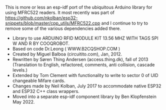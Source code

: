 This is more or less an esp-idf port of the ubiquitous Arduino library for using MFRC522 readers. It most recently was part of https://github.com/nkolban/esp32-snippets/blob/master/cpp_utils/MFRC522.cpp and I continue to try to remove some of the various dependencies added there.


 * Library to use ARDUINO RFID MODULE KIT 13.56 MHZ WITH TAGS SPI W AND R BY COOQROBOT.
 * Based on code Dr.Leong   ( WWW.B2CQSHOP.COM )
 * Created by Miguel Balboa (circuitito.com), Jan, 2012.
 * Rewritten by Søren Thing Andersen (access.thing.dk), fall of 2013 (Translation to English, refactored, comments, anti collision, cascade levels.)
 * Extended by Tom Clement with functionality to write to sector 0 of UID changeable Mifare cards.
 * Changes made by Neil Kolban, July 2017 to accommodate native ESP32 and ESP32 C++ class wrappers.
 * Moved into a separate esp-idf component library by Ben Klopfenstein May 2022.
